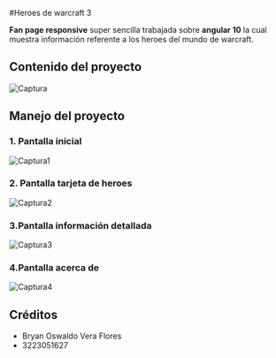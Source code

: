 ﻿#Heroes de warcraft 3

**Fan page responsive** super sencilla trabajada sobre **angular 10** la cual muestra información referente a los heroes del mundo de warcraft. 

## Contenido del proyecto
![Captura](https://user-images.githubusercontent.com/33797747/106696862-98a9a600-65ab-11eb-8c68-6de41bf0a4ee.PNG)

## Manejo del proyecto
### 1. Pantalla inicial
![Captura1](https://user-images.githubusercontent.com/33797747/106696951-c68eea80-65ab-11eb-8d50-9c3686984298.PNG)
### 2. Pantalla tarjeta de heroes
![Captura2](https://user-images.githubusercontent.com/33797747/106697007-e6261300-65ab-11eb-8819-940285720566.PNG)
### 3.Pantalla información detallada
![Captura3](https://user-images.githubusercontent.com/33797747/106697049-00f88780-65ac-11eb-95d0-23703bc77430.PNG)
### 4.Pantalla acerca de
![Captura4](https://user-images.githubusercontent.com/33797747/106697069-0e157680-65ac-11eb-8a81-6994fc6f81d9.PNG)
## Créditos
- Bryan Oswaldo Vera Flores
- 3223051627
